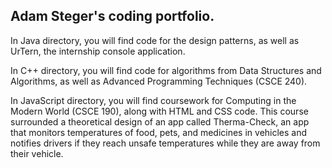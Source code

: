 ## Adam Steger's coding portfolio.
In Java directory, you will find code for the design patterns, as well as UrTern, the internship console application.  
  
In C++ directory, you will find code for algorithms from Data Structures and Algorithms, as well as Advanced Programming Techniques (CSCE 240).  
  
In JavaScript directory, you will find coursework for Computing in the Modern World (CSCE 190), along with HTML and CSS code.  This course surrounded a theoretical design of an app called Therma-Check, an app that monitors temperatures of food, pets, and medicines in vehicles and notifies drivers if they reach unsafe temperatures while they are away from their vehicle.
